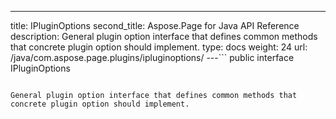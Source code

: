 ---
title: IPluginOptions
second_title: Aspose.Page for Java API Reference
description: General plugin option interface that defines common methods that concrete plugin option should implement.
type: docs
weight: 24
url: /java/com.aspose.page.plugins/ipluginoptions/
---```
public interface IPluginOptions
```

General plugin option interface that defines common methods that concrete plugin option should implement.
